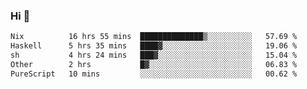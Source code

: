 ### Hi 👋

<!--START_SECTION:waka-->

```txt
Nix          16 hrs 55 mins  ██████████████▒░░░░░░░░░░   57.69 %
Haskell      5 hrs 35 mins   ████▓░░░░░░░░░░░░░░░░░░░░   19.06 %
sh           4 hrs 24 mins   ███▓░░░░░░░░░░░░░░░░░░░░░   15.04 %
Other        2 hrs           █▓░░░░░░░░░░░░░░░░░░░░░░░   06.83 %
PureScript   10 mins         ░░░░░░░░░░░░░░░░░░░░░░░░░   00.62 %
```

<!--END_SECTION:waka-->
